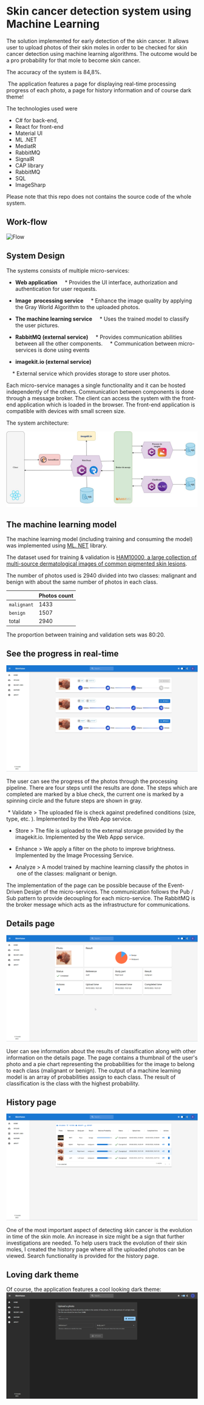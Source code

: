 # Skin cancer detection system using Machine Learning

The solution implemented for early detection of the skin cancer. It allows user to upload photos of their skin moles in order to be checked for skin cancer detection using machine learning algorithms. The outcome would be a pro probability for that mole to become skin cancer.

The accuracy of the system is 84,8%. 

 The application features a page for displaying real-time processing progress of each photo, a page for history information and of course dark theme!

The technologies used were 
* C# for back-end, 
* React for front-end
* Material UI 
* ML .NET
* MediatR
* RabbitMQ
* SignalR
* CAP library
* RabbitMQ
* SQL
* ImageSharp

Please note that this repo does not contains the source code of the whole system. 

## Work-flow 
![Flow](Pic/complete-flow.gif)

## System Design 
The systems consists of multiple micro-services:

* __Web application__
    * Provides the UI interface, authorization and authentication for user requests. 

* __Image  processing service__
    * Enhance the image quality by applying the Gray World Algorithm to the uploaded photos.

* __The machine learning service__
    * Uses the trained model to classify the user pictures.

* __RabbitMQ (external service)__
    * Provides communication abilities between all the other components.
    * Communication between micro-services is done using events 
* __imagekit.io (external service)__

    * External service which provides storage to store user photos. 

Each micro-service manages a single functionality and it can be hosted independently of the others. Communication between components is done through a message broker. The client can access the system with the front-end application which is loaded in the browser. The front-end application is compatible with devices with small screen size.

The system architecture:

![Design](Pic/design.png)

## The machine learning model 

The machine learning model (including training and consuming the model) was implemented using [ML. NET](https://dotnet.microsoft.com/en-us/apps/machinelearning-ai/ml-dotnet) library. 

The dataset used for training & validation is [HAM10000, a large collection of multi-source dermatological images of common pigmented skin lesions](https://dataverse.harvard.edu/dataset.xhtml?persistentId=doi:10.7910/DVN/DBW86T). 

The number of photos used is 2940 divided into two classes: malignant and benign with about the same number of photos in each class.

||Photos count|
|--|--|
|``malignant``| 1433|
|``benign``| 1507|
|total|2940

The proportion between training and validation sets was 80:20.

## See the progress in real-time 
![Design](Pic/real-time.jpg)

The user can see the progress of the photos through the processing pipeline. There are four steps until the results are done. The steps which are completed are marked by a blue check, the current one is marked by a spinning circle and the future steps are shown in gray. 

 * Validate > The uploaded file is check against predefined conditions (size, type, etc. ). Implemented by the Web App service. 

* Store > The file is uploaded to the external storage provided by the imagekit.io. Implemented by the Web Appp service.

* Enhance > We apply a filter on the photo to improve brightness. Implemented by the Image Processing Service. 

* Analyze > A model trained by machine learning classify the photos in  one of the classes: malignant or benign. 

The implementation of the page can be possible because of the Event-Driven Design of the micro-services. The communication follows the Pub / Sub pattern to provide decoupling for each micro-service. The RabbitMQ is the broker message which acts as the infrastructure for communications. 

## Details page
![Details](Pic/details.png)

User can see information about the results of classification along with other information on the details page. The page contains a thumbnail of the user's photo and a pie chart representing the probabilities for the image to belong to each class (malignant or benign). 
The output of a machine learning model is an array of probabilities assign to each class. The result of classification is the class with the highest probability. 

## History page
![History page](Pic/history.png)

One of the most important aspect of detecting skin cancer is the evolution in time of the skin mole. An increase in size might be a sign that further investigations are needed. To help users track the evolution of their skin moles, I created the history page where all the uploaded photos can be viewed. 
Search functionality is provided for the history page.

## Loving dark theme 
Of course, the application features a cool looking dark theme:
![Dark theme](Pic/dark-theme.png)


